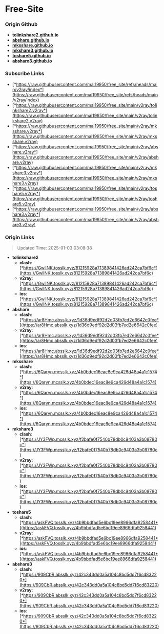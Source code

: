 # Free-Site

### Origin Github

- [**tolinkshare2.github.io**](https://github.com/tolinkshare2/tolinkshare2.github.io)
- [**abshare.github.io**](https://github.com/abshare/abshare.github.io)
- [**mksshare.github.io**](https://github.com/mksshare/mksshare.github.io)
- [**mkshare3.github.io**](https://github.com/mkshare3/mkshare3.github.io)
- [**toshare5.github.io**](https://github.com/toshare5/toshare5.github.io)
- [**abshare3.github.io**](https://github.com/abshare3/abshare3.github.io)

### Subscribe Links

- [*https://raw.githubusercontent.com/mai19950/free_site/refs/heads/main/v2ray/index*](https://raw.githubusercontent.com/mai19950/free_site/refs/heads/main/v2ray/index)
- [*https://raw.githubusercontent.com/mai19950/free_site/main/v2ray/tolinkshare2.v2ray*](https://raw.githubusercontent.com/mai19950/free_site/main/v2ray/tolinkshare2.v2ray)
- [*https://raw.githubusercontent.com/mai19950/free_site/main/v2ray/mksshare.v2ray*](https://raw.githubusercontent.com/mai19950/free_site/main/v2ray/mksshare.v2ray)
- [*https://raw.githubusercontent.com/mai19950/free_site/main/v2ray/abshare.v2ray*](https://raw.githubusercontent.com/mai19950/free_site/main/v2ray/abshare.v2ray)
- [*https://raw.githubusercontent.com/mai19950/free_site/main/v2ray/mkshare3.v2ray*](https://raw.githubusercontent.com/mai19950/free_site/main/v2ray/mkshare3.v2ray)
- [*https://raw.githubusercontent.com/mai19950/free_site/main/v2ray/toshare5.v2ray*](https://raw.githubusercontent.com/mai19950/free_site/main/v2ray/toshare5.v2ray)
- [*https://raw.githubusercontent.com/mai19950/free_site/main/v2ray/abshare3.v2ray*](https://raw.githubusercontent.com/mai19950/free_site/main/v2ray/abshare3.v2ray)

### Origin Links

> Updated Time: 2025-01-03 03:08:38

- **tolinkshare2**
  - **clash**: [*https://GwllNK.tosslk.xyz/81215928a71389841426ad242ca7bf6c*](https://GwllNK.tosslk.xyz/81215928a71389841426ad242ca7bf6c)
  - **v2ray**: [*https://GwllNK.tosslk.xyz/81215928a71389841426ad242ca7bf6c*](https://GwllNK.tosslk.xyz/81215928a71389841426ad242ca7bf6c)
  - **ios**: [*https://GwllNK.tosslk.xyz/81215928a71389841426ad242ca7bf6c*](https://GwllNK.tosslk.xyz/81215928a71389841426ad242ca7bf6c)
- **abshare**
  - **clash**: [*https://ar8Hmc.absslk.xyz/1d36d9edf92d2d03fb7ed2e6642c0fee*](https://ar8Hmc.absslk.xyz/1d36d9edf92d2d03fb7ed2e6642c0fee)
  - **v2ray**: [*https://ar8Hmc.absslk.xyz/1d36d9edf92d2d03fb7ed2e6642c0fee*](https://ar8Hmc.absslk.xyz/1d36d9edf92d2d03fb7ed2e6642c0fee)
  - **ios**: [*https://ar8Hmc.absslk.xyz/1d36d9edf92d2d03fb7ed2e6642c0fee*](https://ar8Hmc.absslk.xyz/1d36d9edf92d2d03fb7ed2e6642c0fee)
- **mksshare**
  - **clash**: [*https://6Qaryn.mcsslk.xyz/4b0bdec16eac8e9ca426d48a4a1c1574*](https://6Qaryn.mcsslk.xyz/4b0bdec16eac8e9ca426d48a4a1c1574)
  - **v2ray**: [*https://6Qaryn.mcsslk.xyz/4b0bdec16eac8e9ca426d48a4a1c1574*](https://6Qaryn.mcsslk.xyz/4b0bdec16eac8e9ca426d48a4a1c1574)
  - **ios**: [*https://6Qaryn.mcsslk.xyz/4b0bdec16eac8e9ca426d48a4a1c1574*](https://6Qaryn.mcsslk.xyz/4b0bdec16eac8e9ca426d48a4a1c1574)
- **mkshare3**
  - **clash**: [*https://JY3FWp.mcsslk.xyz/f2bafe0f7540b78db0c9403a3b08780c*](https://JY3FWp.mcsslk.xyz/f2bafe0f7540b78db0c9403a3b08780c)
  - **v2ray**: [*https://JY3FWp.mcsslk.xyz/f2bafe0f7540b78db0c9403a3b08780c*](https://JY3FWp.mcsslk.xyz/f2bafe0f7540b78db0c9403a3b08780c)
  - **ios**: [*https://JY3FWp.mcsslk.xyz/f2bafe0f7540b78db0c9403a3b08780c*](https://JY3FWp.mcsslk.xyz/f2bafe0f7540b78db0c9403a3b08780c)
- **toshare5**
  - **clash**: [*https://askFVQ.tosslk.xyz/4b9bbdfad5e6bc19ee8966dfa9258441*](https://askFVQ.tosslk.xyz/4b9bbdfad5e6bc19ee8966dfa9258441)
  - **v2ray**: [*https://askFVQ.tosslk.xyz/4b9bbdfad5e6bc19ee8966dfa9258441*](https://askFVQ.tosslk.xyz/4b9bbdfad5e6bc19ee8966dfa9258441)
  - **ios**: [*https://askFVQ.tosslk.xyz/4b9bbdfad5e6bc19ee8966dfa9258441*](https://askFVQ.tosslk.xyz/4b9bbdfad5e6bc19ee8966dfa9258441)
- **abshare3**
  - **clash**: [*https://909CbR.absslk.xyz/42c343dd0a5a104c8bd5dd7f6cd83220*](https://909CbR.absslk.xyz/42c343dd0a5a104c8bd5dd7f6cd83220)
  - **v2ray**: [*https://909CbR.absslk.xyz/42c343dd0a5a104c8bd5dd7f6cd83220*](https://909CbR.absslk.xyz/42c343dd0a5a104c8bd5dd7f6cd83220)
  - **ios**: [*https://909CbR.absslk.xyz/42c343dd0a5a104c8bd5dd7f6cd83220*](https://909CbR.absslk.xyz/42c343dd0a5a104c8bd5dd7f6cd83220)
